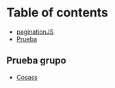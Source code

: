 # Table of contents

* [paginationJS](README.md)
* [Prueba](prueba.md)

## Prueba grupo

* [Cosass](prueba-grupo/2.md)

